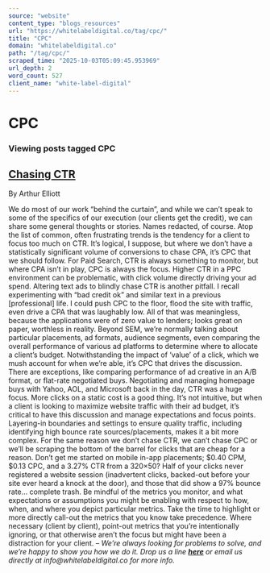 ```yaml
---
source: "website"
content_type: "blogs_resources"
url: "https://whitelabeldigital.co/tag/cpc/"
title: "CPC"
domain: "whitelabeldigital.co"
path: "/tag/cpc/"
scraped_time: "2025-10-03T05:09:45.953969"
url_depth: 2
word_count: 527
client_name: "white-label-digital"
---
```


# CPC

### Viewing posts tagged CPC

## [Chasing CTR](https://whitelabeldigital.co/chasing-ctr/)

By Arthur Elliott

We do most of our work “behind the curtain”, and while we can’t speak to some of the specifics of our execution (our clients get the credit), we can share some general thoughts or stories. Names redacted, of course. Atop the list of common, often frustrating trends is the tendency for a client to focus too much on CTR. It’s logical, I suppose, but where we don’t have a statistically significant volume of conversions to chase CPA, it’s CPC that we should follow. For Paid Search, CTR is always something to monitor, but where CPA isn’t in play, CPC is always the focus. Higher CTR in a PPC environment can be problematic, with click volume directly driving your ad spend. Altering text ads to blindly chase CTR is another pitfall. I recall experimenting with “bad credit ok” and similar text in a previous [professional] life. I could push CPC to the floor, flood the site with traffic, even drive a CPA that was laughably low. All of that was meaningless, because the applications were of zero value to lenders; looks great on paper, worthless in reality. Beyond SEM, we’re normally talking about particular placements, ad formats, audience segments, even comparing the overall performance of various ad platforms to determine where to allocate a client’s budget. Notwithstanding the impact of ‘value’ of a click, which we mush account for when we’re able, it’s CPC that drives the discussion. There are exceptions, like comparing performance of ad creative in an A/B format, or flat-rate negotiated buys. Negotiating and managing homepage buys with Yahoo, AOL, and Microsoft back in the day, CTR was a huge focus. More clicks on a static cost is a good thing. It’s not intuitive, but when a client is looking to maximize website traffic with their ad budget, it’s critical to have this discussion and manage expectations and focus points. Layering-in boundaries and settings to ensure quality traffic, including identifying high bounce rate sources/placements, makes it a bit more complex. For the same reason we don’t chase CTR, we can’t chase CPC or we’ll be scraping the bottom of the barrel for clicks that are cheap for a reason. Don’t get me started on mobile in-app placements; $0.40 CPM, $0.13 CPC, and a 3.27% CTR from a 320×50? Half of your clicks never registered a website session (inadvertent clicks, backed-out before your site ever heard a knock at the door), and those that did show a 97% bounce rate… complete trash. Be mindful of the metrics you monitor, and what expectations or assumptions you might be enabling with respect to how, when, and where you depict particular metrics. Take the time to highlight or more directly call-out the metrics that you know take precedence. Where necessary (client by client), point-out metrics that you’re intentionally ignoring, or that otherwise aren’t the focus but might have been a distraction for your client. – _We’re always looking for problems to solve, and we’re happy to show you how we do it. Drop us a line [**here**](https://whitelabeldigital.co/contact/) or email us directly at _info@whitelabeldigital.co_ for more info._